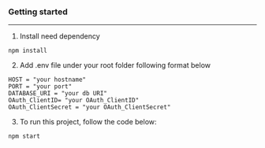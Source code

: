 ### Getting started
---
1. Install need dependency
```
npm install
```

2. Add .env file under your root folder following format below
```
HOST = "your hostname"
PORT = "your port"
DATABASE_URI = "your db URI"
OAuth_ClientID= "your OAuth_ClientID"
OAuth_ClientSecret = "your OAuth_ClientSecret"
```

3. To run this project, follow the code below:
```
npm start
```